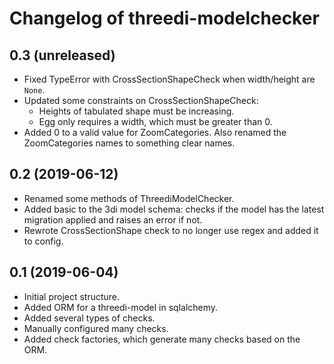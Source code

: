 Changelog of threedi-modelchecker
===================================================


0.3 (unreleased)
----------------

- Fixed TypeError with CrossSectionShapeCheck when width/height are `None`.
- Updated some constraints on CrossSectionShapeCheck:
  - Heights of tabulated shape must be increasing.
  - Egg only requires a width, which must be greater than 0.
- Added 0 to a valid value for ZoomCategories. Also renamed the ZoomCategories names 
  to something clear names.


0.2 (2019-06-12)
----------------

- Renamed some methods of ThreediModelChecker.
- Added basic to the 3di model schema: checks if the model has the latest migration 
  applied and raises an error if not.
- Rewrote CrossSectionShape check to no longer use regex and added it to config.


0.1 (2019-06-04)
----------------

- Initial project structure.
- Added ORM for a threedi-model in sqlalchemy.
- Added several types of checks.
- Manually configured many checks.
- Added check factories, which generate many checks based on the ORM.
